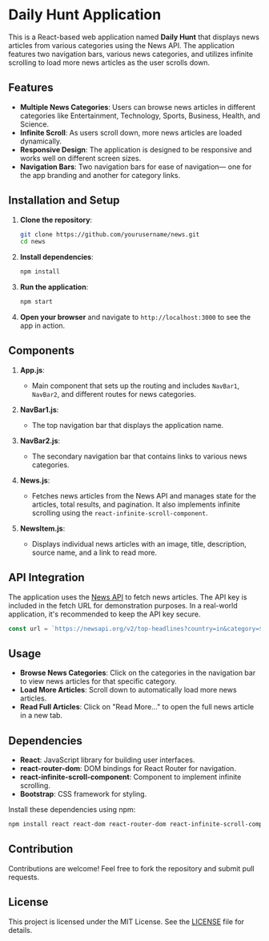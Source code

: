 # Daily Hunt Application

This is a React-based web application named **Daily Hunt** that displays news articles from various categories using the News API. The application features two navigation bars, various news categories, and utilizes infinite scrolling to load more news articles as the user scrolls down.

## Features

- **Multiple News Categories**: Users can browse news articles in different categories like Entertainment, Technology, Sports, Business, Health, and Science.
- **Infinite Scroll**: As users scroll down, more news articles are loaded dynamically.
- **Responsive Design**: The application is designed to be responsive and works well on different screen sizes.
- **Navigation Bars**: Two navigation bars for ease of navigation— one for the app branding and another for category links.

## Installation and Setup

1. **Clone the repository**:
    ```sh
    git clone https://github.com/yourusername/news.git
    cd news
    ```

2. **Install dependencies**:
    ```sh
    npm install
    ```

3. **Run the application**:
    ```sh
    npm start
    ```

4. **Open your browser** and navigate to `http://localhost:3000` to see the app in action.

## Components

1. **App.js**:
    - Main component that sets up the routing and includes `NavBar1`, `NavBar2`, and different routes for news categories.

2. **NavBar1.js**:
    - The top navigation bar that displays the application name.

3. **NavBar2.js**:
    - The secondary navigation bar that contains links to various news categories.

4. **News.js**:
    - Fetches news articles from the News API and manages state for the articles, total results, and pagination. It also implements infinite scrolling using the `react-infinite-scroll-component`.

5. **NewsItem.js**:
    - Displays individual news articles with an image, title, description, source name, and a link to read more.

## API Integration

The application uses the [News API](https://newsapi.org/) to fetch news articles. The API key is included in the fetch URL for demonstration purposes. In a real-world application, it's recommended to keep the API key secure.

```js
const url = `https://newsapi.org/v2/top-headlines?country=in&category=${category}&page=${page}&apiKey=your_api_key`;
```

## Usage

- **Browse News Categories**: Click on the categories in the navigation bar to view news articles for that specific category.
- **Load More Articles**: Scroll down to automatically load more news articles.
- **Read Full Articles**: Click on "Read More..." to open the full news article in a new tab.

## Dependencies

- **React**: JavaScript library for building user interfaces.
- **react-router-dom**: DOM bindings for React Router for navigation.
- **react-infinite-scroll-component**: Component to implement infinite scrolling.
- **Bootstrap**: CSS framework for styling.

Install these dependencies using npm:

```sh
npm install react react-dom react-router-dom react-infinite-scroll-component bootstrap
```


## Contribution

Contributions are welcome! Feel free to fork the repository and submit pull requests.

## License

This project is licensed under the MIT License. See the [LICENSE](LICENSE) file for details.
